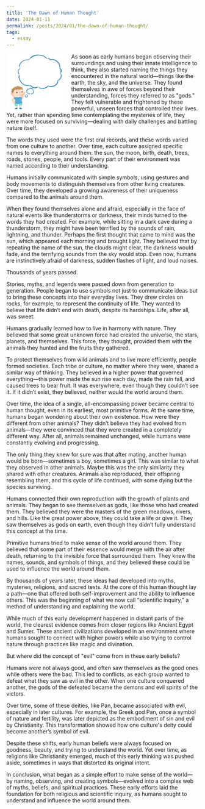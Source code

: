 ```yaml
---
title: 'The Dawn of Human Thought'
date: 2024-01-11
permalink: /posts/2024/01/the-dawn-of-human-thought/
tags:
  - essay
---
```


<img width="150" alt="human thought" src="/images/posts/the-dawn-of-human-thought.png" style="float: left; margin-right: 20px;" /> As soon as early humans began observing their surroundings and using their innate intelligence to think, they also started naming the things they encountered in the natural world—things like the earth, the sky, and the universe. They found themselves in awe of forces beyond their understanding, forces they referred to as "gods." They felt vulnerable and frightened by these powerful, unseen forces that controlled their lives. Yet, rather than spending time contemplating the mysteries of life, they were more focused on surviving—dealing with daily challenges and battling nature itself.

The words they used were the first oral records, and these words varied from one culture to another. Over time, each culture assigned specific names to everything around them: the sun, the moon, birth, death, trees, roads, stones, people, and tools. Every part of their environment was named according to their understanding.

Humans initially communicated with simple symbols, using gestures and body movements to distinguish themselves from other living creatures. Over time, they developed a growing awareness of their uniqueness compared to the animals around them.

When they found themselves alone and afraid, especially in the face of natural events like thunderstorms or darkness, their minds turned to the words they had created. For example, while sitting in a dark cave during a thunderstorm, they might have been terrified by the sounds of rain, lightning, and thunder. Perhaps the first thought that came to mind was the sun, which appeared each morning and brought light. They believed that by repeating the name of the sun, the clouds might clear, the darkness would fade, and the terrifying sounds from the sky would stop. Even now, humans are instinctively afraid of darkness, sudden flashes of light, and loud noises.

Thousands of years passed.

Stories, myths, and legends were passed down from generation to generation. People began to use symbols not just to communicate ideas but to bring these concepts into their everyday lives. They drew circles on rocks, for example, to represent the continuity of life. They wanted to believe that life didn’t end with death, despite its hardships. Life, after all, was sweet.

Humans gradually learned how to live in harmony with nature. They believed that some great unknown force had created the universe, the stars, planets, and themselves. This force, they thought, provided them with the animals they hunted and the fruits they gathered.

To protect themselves from wild animals and to live more efficiently, people formed societies. Each tribe or culture, no matter where they were, shared a similar way of thinking. They believed in a higher power that governed everything—this power made the sun rise each day, made the rain fall, and caused trees to bear fruit. It was everywhere, even though they couldn’t see it. If it didn’t exist, they believed, neither would the world around them.

Over time, the idea of a single, all-encompassing power became central to human thought, even in its earliest, most primitive forms. At the same time, humans began wondering about their own existence. How were they different from other animals? They didn’t believe they had evolved from animals—they were convinced that they were created in a completely different way. After all, animals remained unchanged, while humans were constantly evolving and progressing.

The only thing they knew for sure was that after mating, another human would be born—sometimes a boy, sometimes a girl. This was similar to what they observed in other animals. Maybe this was the only similarity they shared with other creatures. Animals also reproduced, their offspring resembling them, and this cycle of life continued, with some dying but the species surviving.

Humans connected their own reproduction with the growth of plants and animals. They began to see themselves as gods, like those who had created them. They believed they were the masters of the green meadows, rivers, and hills. Like the great power above, they could take a life or give it. They saw themselves as gods on earth, even though they didn’t fully understand this concept at the time.

Primitive humans tried to make sense of the world around them. They believed that some part of their essence would merge with the air after death, returning to the invisible force that surrounded them. They knew the names, sounds, and symbols of things, and they believed these could be used to influence the world around them.

By thousands of years later, these ideas had developed into myths, mysteries, religions, and sacred texts. At the core of this human thought lay a path—one that offered both self-improvement and the ability to influence others. This was the beginning of what we now call “scientific inquiry,” a method of understanding and explaining the world.

While much of this early development happened in distant parts of the world, the clearest evidence comes from closer regions like Ancient Egypt and Sumer. These ancient civilizations developed in an environment where humans sought to connect with higher powers while also trying to control nature through practices like magic and divination.

But where did the concept of "evil" come from in these early beliefs?

Humans were not always good, and often saw themselves as the good ones while others were the bad. This led to conflicts, as each group wanted to defeat what they saw as evil in the other. When one culture conquered another, the gods of the defeated became the demons and evil spirits of the victors.

Over time, some of these deities, like Pan, became associated with evil, especially in later cultures. For example, the Greek god Pan, once a symbol of nature and fertility, was later depicted as the embodiment of sin and evil by Christianity. This transformation showed how one culture's deity could become another’s symbol of evil.

Despite these shifts, early human beliefs were always focused on goodness, beauty, and trying to understand the world. Yet over time, as religions like Christianity emerged, much of this early thinking was pushed aside, sometimes in ways that distorted its original intent.

In conclusion, what began as a simple effort to make sense of the world—by naming, observing, and creating symbols—evolved into a complex web of myths, beliefs, and spiritual practices. These early efforts laid the foundation for both religious and scientific inquiry, as humans sought to understand and influence the world around them.
